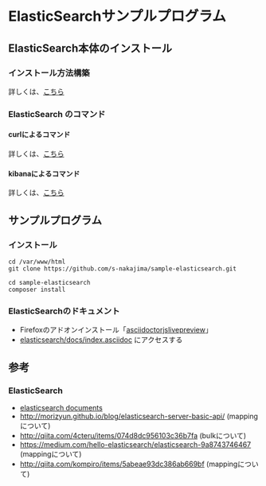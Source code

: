ElasticSearchサンプルプログラム
=======

## ElasticSearch本体のインストール

### インストール方法構築

詳しくは、[こちら](https://github.com/s-nakajima/sample-elasticsearch/blob/master/docs/environment.md)


### ElasticSearch のコマンド
#### curlによるコマンド

詳しくは、[こちら](https://github.com/s-nakajima/sample-elasticsearch/blob/master/docs/curl-cmd.md)



#### kibanaによるコマンド

詳しくは、[こちら](https://github.com/s-nakajima/sample-elasticsearch/blob/master/docs/kibana-cmd.md)



## サンプルプログラム

### インストール
~~~~
cd /var/www/html
git clone https://github.com/s-nakajima/sample-elasticsearch.git

cd sample-elasticsearch
composer install
~~~~

### ElasticSearchのドキュメント

 * Firefoxのアドオンインストール「[asciidoctorjslivepreview](https://github.com/asciidoctor/asciidoctor-firefox-addon)」
 * [elasticsearch/docs/index.asciidoc](http://html.local:9096/sample-elasticsearch/vendors/elasticsearch/elasticsearch/docs/index.asciidoc) にアクセスする


## 参考

### ElasticSearch
 * [elasticsearch documents](https://www.elastic.co/guide/en/elasticsearch/client/php-api/current/index.html)
 * http://morizyun.github.io/blog/elasticsearch-server-basic-api/ (mappingについて)
 * http://qiita.com/4cteru/items/074d8dc956103c36b7fa (bulkについて)
 * https://medium.com/hello-elasticsearch/elasticsearch-9a8743746467 (mappingについて)
 * http://qiita.com/kompiro/items/5abeae93dc386ab669bf (mappingについて)
